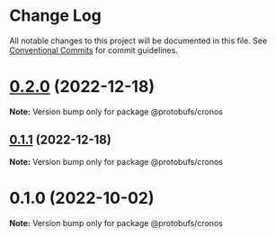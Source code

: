 # Change Log

All notable changes to this project will be documented in this file.
See [Conventional Commits](https://conventionalcommits.org) for commit guidelines.

# [0.2.0](https://github.com/cosmology-tech/proto-registry/compare/@protobufs/cronos@0.1.1...@protobufs/cronos@0.2.0) (2022-12-18)

**Note:** Version bump only for package @protobufs/cronos





## [0.1.1](https://github.com/cosmology-tech/proto-registry/compare/@protobufs/cronos@0.1.0...@protobufs/cronos@0.1.1) (2022-12-18)

**Note:** Version bump only for package @protobufs/cronos





# 0.1.0 (2022-10-02)

**Note:** Version bump only for package @protobufs/cronos
